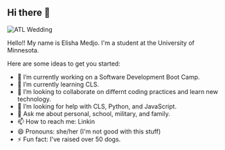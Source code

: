 ## Hi there 👋
![ATL Wedding](https://github.com/user-attachments/assets/fb0ec640-f684-43ec-8952-ee6afa993358)
<!--
**elisha174/elisha174** is a ✨ _special_ ✨ repository because its `README.md` (this file) appears on your GitHub profile.
-->

Hello!!  My name is Elisha Medjo. I'm a student at the University of Minnesota.  

Here are some ideas to get you started:

- 🔭 I’m currently working on a Software Development Boot Camp.
- 🌱 I’m currently learning CLS. 
- 👯 I’m looking to collaborate on differnt coding practices and learn new technology. 
- 🤔 I’m looking for help with CLS, Python, and JavaScript.
- 💬 Ask me about personal, school, military, and family. 
- 📫 How to reach me: Linkin
- 😄 Pronouns: she/her (I'm not good with this stuff)
- ⚡ Fun fact: I've raised over 50 dogs. 

